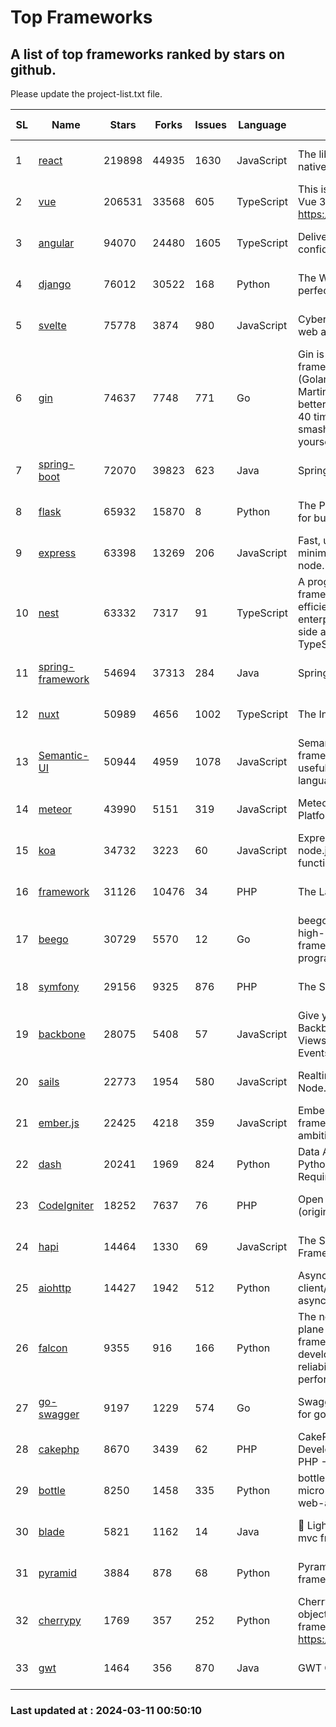 # Top Frameworks
## A list of top frameworks ranked by stars on github.  
Please update the project-list.txt file.

| SL| Name  | Stars| Forks| Issues | Language | Description | Last Commit |
| --| ------| -----| ---- | ------ | -------- | ----------- | ----------- |
| 1 | [react](https://github.com/facebook/react) | 219898 | 44935 | 1630 | JavaScript | The library for web and native user interfaces. | 2024-03-09 00:14:09 |
| 2 | [vue](https://github.com/vuejs/vue) | 206531 | 33568 | 605 | TypeScript | This is the repo for Vue 2. For Vue 3, go to https://github.com/vuejs/core | 2023-12-31 13:23:55 |
| 3 | [angular](https://github.com/angular/angular) | 94070 | 24480 | 1605 | TypeScript | Deliver web apps with confidence 🚀 | 2024-03-09 00:51:01 |
| 4 | [django](https://github.com/django/django) | 76012 | 30522 | 168 | Python | The Web framework for perfectionists with deadlines. | 2024-03-10 19:59:36 |
| 5 | [svelte](https://github.com/sveltejs/svelte) | 75778 | 3874 | 980 | JavaScript | Cybernetically enhanced web apps | 2024-03-11 00:37:33 |
| 6 | [gin](https://github.com/gin-gonic/gin) | 74637 | 7748 | 771 | Go | Gin is a HTTP web framework written in Go (Golang). It features a Martini-like API with much better performance -- up to 40 times faster. If you need smashing performance, get yourself some Gin. | 2024-03-08 07:56:00 |
| 7 | [spring-boot](https://github.com/spring-projects/spring-boot) | 72070 | 39823 | 623 | Java | Spring Boot | 2024-03-09 04:00:09 |
| 8 | [flask](https://github.com/pallets/flask) | 65932 | 15870 | 8 | Python | The Python micro framework for building web applications. | 2024-02-12 20:50:45 |
| 9 | [express](https://github.com/expressjs/express) | 63398 | 13269 | 206 | JavaScript | Fast, unopinionated, minimalist web framework for node. | 2024-02-26 19:20:53 |
| 10 | [nest](https://github.com/nestjs/nest) | 63332 | 7317 | 91 | TypeScript | A progressive Node.js framework for building efficient, scalable, and enterprise-grade server-side applications with TypeScript/JavaScript 🚀 | 2024-03-08 07:13:01 |
| 11 | [spring-framework](https://github.com/spring-projects/spring-framework) | 54694 | 37313 | 284 | Java | Spring Framework | 2024-03-10 19:38:19 |
| 12 | [nuxt](https://github.com/nuxt/nuxt) | 50989 | 4656 | 1002 | TypeScript | The Intuitive Vue Framework. | 2024-03-10 20:07:00 |
| 13 | [Semantic-UI](https://github.com/Semantic-Org/Semantic-UI) | 50944 | 4959 | 1078 | JavaScript | Semantic is a UI component framework based around useful principles from natural language. | 2023-01-11 17:05:32 |
| 14 | [meteor](https://github.com/meteor/meteor) | 43990 | 5151 | 319 | JavaScript | Meteor, the JavaScript App Platform | 2024-03-01 19:13:28 |
| 15 | [koa](https://github.com/koajs/koa) | 34732 | 3223 | 60 | JavaScript | Expressive middleware for node.js using ES2017 async functions | 2024-01-17 02:02:10 |
| 16 | [framework](https://github.com/laravel/framework) | 31126 | 10476 | 34 | PHP | The Laravel Framework. | 2024-03-10 15:34:39 |
| 17 | [beego](https://github.com/beego/beego) | 30729 | 5570 | 12 | Go | beego is an open-source, high-performance web framework for the Go programming language. | 2024-03-07 07:08:53 |
| 18 | [symfony](https://github.com/symfony/symfony) | 29156 | 9325 | 876 | PHP | The Symfony PHP framework | 2024-03-09 13:52:03 |
| 19 | [backbone](https://github.com/jashkenas/backbone) | 28075 | 5408 | 57 | JavaScript | Give your JS App some Backbone with Models, Views, Collections, and Events | 2024-03-06 23:22:47 |
| 20 | [sails](https://github.com/balderdashy/sails) | 22773 | 1954 | 580 | JavaScript | Realtime MVC Framework for Node.js | 2024-02-01 21:05:31 |
| 21 | [ember.js](https://github.com/emberjs/ember.js) | 22425 | 4218 | 359 | JavaScript | Ember.js - A JavaScript framework for creating ambitious web applications | 2024-03-04 23:27:43 |
| 22 | [dash](https://github.com/plotly/dash) | 20241 | 1969 | 824 | Python | Data Apps & Dashboards for Python. No JavaScript Required. | 2024-03-08 14:23:14 |
| 23 | [CodeIgniter](https://github.com/bcit-ci/CodeIgniter) | 18252 | 7637 | 76 | PHP | Open Source PHP Framework (originally from EllisLab) | 2024-02-10 21:52:04 |
| 24 | [hapi](https://github.com/hapijs/hapi) | 14464 | 1330 | 69 | JavaScript | The Simple, Secure Framework Developers Trust | 2024-01-29 15:47:50 |
| 25 | [aiohttp](https://github.com/aio-libs/aiohttp) | 14427 | 1942 | 512 | Python | Asynchronous HTTP client/server framework for asyncio and Python | 2024-03-08 23:23:05 |
| 26 | [falcon](https://github.com/falconry/falcon) | 9355 | 916 | 166 | Python | The no-magic web data plane API and microservices framework for Python developers, with a focus on reliability, correctness, and performance at scale. | 2024-03-02 13:22:28 |
| 27 | [go-swagger](https://github.com/go-swagger/go-swagger) | 9197 | 1229 | 574 | Go | Swagger 2.0 implementation for go | 2024-03-10 11:43:03 |
| 28 | [cakephp](https://github.com/cakephp/cakephp) | 8670 | 3439 | 62 | PHP | CakePHP: The Rapid Development Framework for PHP - Official Repository | 2024-03-09 03:36:26 |
| 29 | [bottle](https://github.com/bottlepy/bottle) | 8250 | 1458 | 335 | Python | bottle.py is a fast and simple micro-framework for python web-applications. | 2024-01-03 22:31:48 |
| 30 | [blade](https://github.com/lets-blade/blade) | 5821 | 1162 | 14 | Java | :rocket: Lightning fast and elegant mvc framework for Java8 | 2023-06-16 05:18:49 |
| 31 | [pyramid](https://github.com/Pylons/pyramid) | 3884 | 878 | 68 | Python | Pyramid - A Python web framework | 2024-03-03 23:38:59 |
| 32 | [cherrypy](https://github.com/cherrypy/cherrypy) | 1769 | 357 | 252 | Python | CherryPy is a pythonic, object-oriented HTTP framework.      https://cherrypy.dev | 2024-02-25 03:28:13 |
| 33 | [gwt](https://github.com/gwtproject/gwt) | 1464 | 356 | 870 | Java | GWT Open Source Project | 2024-02-14 15:40:02 |

### Last updated at : 2024-03-11 00:50:10
